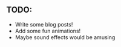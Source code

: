 ## TODO:

- Write some blog posts!
- Add some fun animations!
- Maybe sound effects would be amusing
